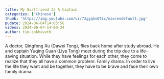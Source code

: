 ```yaml
---
title: My Girlfriend Is A Captain
categories: ['Chinese']
thumb: 'https://img.youtube.com/vi/73ggqhnOTic/maxresdefault.jpg'
pudate: 2024-06-04T14:03:58
videos: 2024-06-04-14-00-34
author: tin-sokhavuth
---
```

A doctor, Qingfeng Xu (Dawei Tong), flies back home after study abroad. He and captain Yuqing Guan (Liya Tong) meet during the trip due to a life-saving situation. While they have feelings for each other, they come to realize that they all have a common problem: Family drama. In order to live the life they want and be together, they have to be brave and face their own family drama.